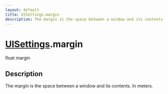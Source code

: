 ```yaml
---
layout: default
title: UISettings.margin
description: The margin is the space between a window and its contents. In meters.
---
```

# [UISettings]({{site.url}}/Pages/StereoKit/UISettings.html).margin

<div class='signature' markdown='1'>
float margin
</div>

## Description
The margin is the space between a window and its contents.
In meters.

